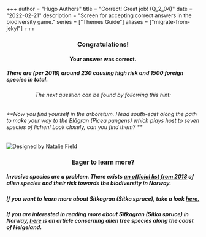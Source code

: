 +++
author = "Hugo Authors"
title = "Correct! Great job! (Q_2_04)"
date = "2022-02-21"
description = "Screen for accepting correct answers in the biodiversity game."
series = ["Themes Guide"]
aliases = ["migrate-from-jekyl"]
+++

### <center> Congratulations! </center>
#### <center> Your answer was correct. 
##### There are (per 2018) around 230 causing high risk and 1500 foreign species in total. </center>

###### <center> The next question can be found by following this hint: </center>
###### **Now you find yourself in the arboretum. Head south-east along the path to make your way to the Blågran (Picea pungens) which plays host to seven species of lichen! Look closely, can you find them? **

![Designed by Natalie Field](/img/sitka.jpg)

### <center> Eager to learn more? </center>

##### Invasive species are a problem. There exists [an official list from 2018](https://www.artsdatabanken.no/fremmedartslista2018) of alien species and their risk towards the biodiversity in Norway.
##### If you want to learn more about Sitkagran (Sitka spruce), take a look [here.](https://no.wikipedia.org/wiki/Sitkagran)
##### If you are interested in reading more about Sitkagran (Sitka spruce) in Norway, [here](https://www.researchgate.net/publication/284970321_Alien_tree_species_along_the_coast_of_Helgeland_N_Norway_-_A_heritage_of_the_Landlord_Isach_Coldevin) is an article conserning alien tree species along the coast of Helgeland.
